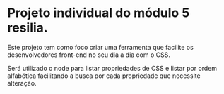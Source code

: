 <h1>Projeto individual do módulo 5 resilia.</h1>
<p>Este projeto tem como foco criar uma ferramenta que facilite os desenvolvedores front-end no seu dia a dia com o CSS.</p>
<p>Será utilizado o node para listar propriedades de CSS e listar por ordem alfabética facilitando a busca por cada propriedade que necessite alteração.</p>
